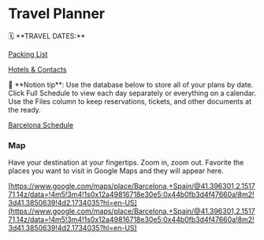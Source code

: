 # Travel Planner

<aside>
🗓️ **TRAVEL DATES:**

</aside>

[Packing List](Travel%20Planner%2057cf77063e4648ddbeec13ad380431b2/Packing%20List%201229cdbaf3f7472da1ca69410422b25d.md)

[Hotels & Contacts](Travel%20Planner%2057cf77063e4648ddbeec13ad380431b2/Hotels%20&%20Contacts%2075a5dae146504fb0ac86e75e05476b10.md)

<aside>
📌 **Notion tip**: Use the database below to store all of your plans by date. Click Full Schedule to view each day separately or everything on a calendar. Use the Files column to keep reservations, tickets, and other documents at the ready.

</aside>

[Barcelona Schedule](Travel%20Planner%2057cf77063e4648ddbeec13ad380431b2/Barcelona%20Schedule%2048801ddb73374c7e9ce958a7de988ec1.csv)

### Map

Have your destination at your fingertips. Zoom in, zoom out. Favorite the places you want to visit in Google Maps and they will appear here.

[https://www.google.com/maps/place/Barcelona,+Spain/@41.396301,2.151771,14z/data=!4m5!3m4!1s0x12a49816718e30e5:0x44b0fb3d4f47660a!8m2!3d41.3850639!4d2.1734035?hl=en-US](https://www.google.com/maps/place/Barcelona,+Spain/@41.396301,2.151771,14z/data=!4m5!3m4!1s0x12a49816718e30e5:0x44b0fb3d4f47660a!8m2!3d41.3850639!4d2.1734035?hl=en-US)